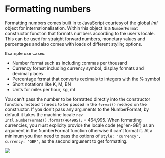 # Formatting numbers

Formatting numbers comes built in to JavaScript courtesy of the global <i>Intl</i> object for internationalisation. Within this object is a <code>NumberFormat</code> constructor function that formats numbers according to the user's locale. This can be used for straight forward numbers, monetary values and percentages and also comes with loads of different styling options.

Example use cases:

- Number format such as including commas per thousand
- Currency format including currency symbol, display formats and decimal places
- Percentage format that converts decimals to integers with the % symbol
- Short notations like K, M, BN
- Units for miles per hour, kg, ml

You can't pass the number to be formatted directly into the constructor function. Instead it needs to be passed in the <code>format()</code> method on the constructor.
If you don't pass any arguments to the NumberFormat, by default it takes the machine locale <code>new Intl.NumberFormat().format(464995);</code> = 464,995.
When formatting currencies, you must explicity provide the locale code (eg 'en-GB') as an argument in the NumberFormat function otherwise it can't format it. At a minimum you then need to pass the options of <code>style: 'currency', currency: 'GBP',</code> as the second argument to get formatting.

![](/assets/num-format.png)

